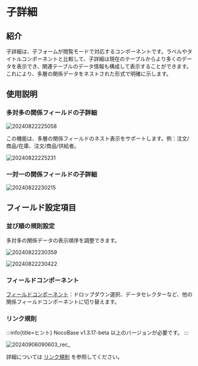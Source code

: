 # 子詳細

## 紹介

子詳細は、子フォームが閲覧モードで対応するコンポーネントです。ラベルやタイトルコンポーネントと比較して、子詳細は現在のテーブルからより多くのデータを表示でき、関連テーブルのデータ情報も構成して表示することができます。これにより、多層の関係データをネストされた形式で明確に示します。

## 使用説明

### 多対多の関係フィールドの子詳細

![20240822225058](https://static-docs.nocobase.com/20240822225058.png)

この機能は、多層の関係フィールドのネスト表示をサポートします。例：注文/商品/在庫、注文/商品/供給者。

![20240822225231](https://static-docs.nocobase.com/20240822225231.png)

### 一対一の関係フィールドの子詳細

![20240822230215](https://static-docs.nocobase.com/20240822230215.png)

## フィールド設定項目

### 並び順の規則設定

多対多の関係データの表示順序を調整できます。

![20240822230359](https://static-docs.nocobase.com/20240822230359.png)

![20240822230422](https://static-docs.nocobase.com/20240822230422.png)

### フィールドコンポーネント

[フィールドコンポーネント](/handbook/ui/fields/association-field)：ドロップダウン選択、データセレクターなど、他の関係フィールドコンポーネントに切り替えます。

### リンク規則
:::info{title=ヒント}
NocoBase v1.3.17-beta 以上のバージョンが必要です。
:::

![20240906090603_rec_](https://nocobase-docs.oss-cn-beijing.aliyuncs.com/20240906090603_rec_.gif)

詳細については [リンク規則](/handbook/ui/blocks/block-settings/linkage-rule) を参照してください。

